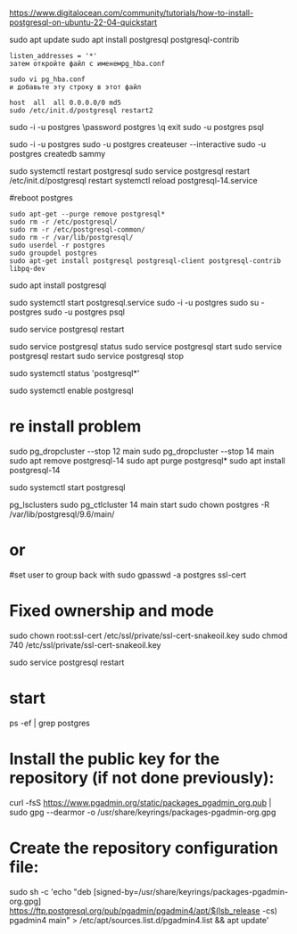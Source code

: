 https://www.digitalocean.com/community/tutorials/how-to-install-postgresql-on-ubuntu-22-04-quickstart

sudo apt update
sudo apt install postgresql postgresql-contrib



```
listen_addresses = '*'
затем откройте файл с именемpg_hba.conf

sudo vi pg_hba.conf
и добавьте эту строку в этот файл

host  all  all 0.0.0.0/0 md5
sudo /etc/init.d/postgresql restart2

```

sudo -i -u postgres
\password postgres
\q
exit
sudo -u postgres psql

sudo -i -u postgres
sudo -u postgres createuser --interactive
sudo -u postgres createdb sammy

sudo systemctl restart postgresql
sudo service postgresql restart
/etc/init.d/postgresql restart
systemctl reload postgresql-14.service


#reboot postgres
```
sudo apt-get --purge remove postgresql*
sudo rm -r /etc/postgresql/
sudo rm -r /etc/postgresql-common/
sudo rm -r /var/lib/postgresql/
sudo userdel -r postgres
sudo groupdel postgres
sudo apt-get install postgresql postgresql-client postgresql-contrib libpq-dev

```


sudo apt install postgresql

sudo systemctl start postgresql.service
sudo -i -u postgres
sudo su - postgres
sudo -u postgres psql


sudo service postgresql restart

sudo service postgresql status
sudo service postgresql start
sudo service postgresql restart
sudo service postgresql stop

sudo systemctl status 'postgresql*'

sudo systemctl enable postgresql

# re install problem
sudo pg_dropcluster --stop 12 main
sudo pg_dropcluster --stop 14 main
sudo apt remove postgresql-14
sudo apt purge postgresql*
sudo apt install postgresql-14

sudo systemctl start postgresql

pg_lsclusters
sudo pg_ctlcluster 14 main start
sudo chown postgres -R /var/lib/postgresql/9.6/main/

# or
#set user to group back with
sudo gpasswd -a postgres ssl-cert

# Fixed ownership and mode
sudo chown root:ssl-cert  /etc/ssl/private/ssl-cert-snakeoil.key
sudo chmod 740 /etc/ssl/private/ssl-cert-snakeoil.key

sudo service postgresql restart

# start
ps -ef | grep postgres

# Install the public key for the repository (if not done previously):
curl -fsS https://www.pgadmin.org/static/packages_pgadmin_org.pub | sudo gpg --dearmor -o /usr/share/keyrings/packages-pgadmin-org.gpg

# Create the repository configuration file:
sudo sh -c 'echo "deb [signed-by=/usr/share/keyrings/packages-pgadmin-org.gpg] https://ftp.postgresql.org/pub/pgadmin/pgadmin4/apt/$(lsb_release -cs) pgadmin4 main" > /etc/apt/sources.list.d/pgadmin4.list && apt update'